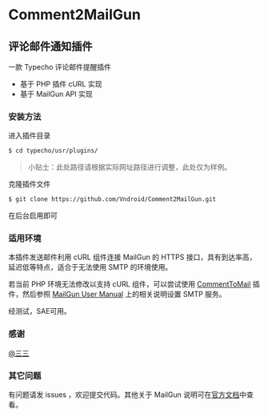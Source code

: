 # Comment2MailGun

## 评论邮件通知插件

一款 Typecho 评论邮件提醒插件

- 基于 PHP 插件 cURL 实现
- 基于 MailGun API 实现

### 安装方法

进入插件目录

```bash
$ cd typecho/usr/plugins/
```

> 小贴士：此处路径请根据实际网址路径进行调整，此处仅为样例。

克隆插件文件

```bash
$ git clone https://github.com/Vndroid/Comment2MailGun.git
```

在后台启用即可

### 适用环境

本插件发送邮件利用 cURL 组件连接 MailGun 的 HTTPS 接口，具有到达率高，延迟低等特点，适合于无法使用 SMTP 的环境使用。

若当前 PHP 环境无法修改以支持 cURL 组件，可以尝试使用 [CommentToMail](http://docs.typecho.org/plugins/commenttomail) 插件，然后参照 [MailGun User Manual](https://documentation.mailgun.com/en/latest/user_manual.html#introduction) 上的相关说明设置 SMTP 服务。

经测试，SAE可用。

### 感谢

[@三三](https://github.com/oott123)

### 其它问题

有问题请发 issues ，欢迎提交代码。其他关于 MailGun 说明可在[官方文档](https://documentation.mailgun.com/en/latest/)中查看。